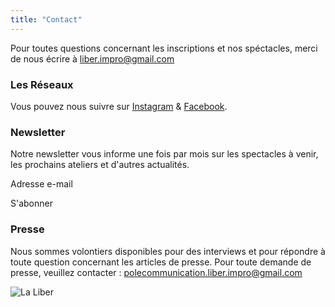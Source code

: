 ```yaml
---
title: "Contact"
---
```



Pour toutes questions concernant les inscriptions et nos spéctacles, merci de nous écrire à liber.impro@gmail.com

### Les Réseaux 

Vous pouvez nous suivre sur <a href="https://www.instagram.com/liber.impro/">Instagram</a> & <a href="https://www.facebook.com/LIBER.IMPRO">Facebook</a>.

### Newsletter

Notre newsletter vous informe une fois par mois sur les spectacles à venir, les prochains ateliers et d'autres actualités.

Adresse e-mail 

S'abonner

### Presse

Nous sommes volontiers disponibles pour des interviews et pour répondre à toute question concernant les articles de presse. Pour toute demande de presse, veuillez contacter :
polecommunication.liber.impro@gmail.com


<img src="https://github.com/user-attachments/assets/0a700b20-6fbd-4061-90e9-397a09514428" alt="La Liber">
